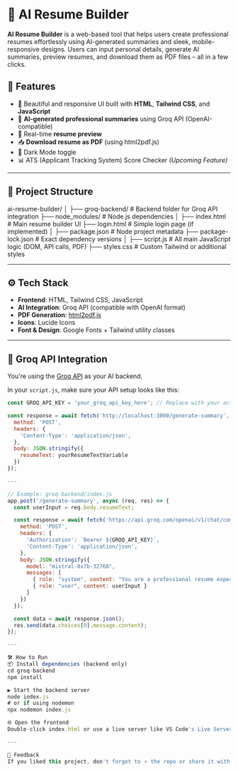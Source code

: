 # 🧠 AI Resume Builder

**AI Resume Builder** is a web-based tool that helps users create professional resumes effortlessly using AI-generated summaries and sleek, mobile-responsive designs. Users can input personal details, generate AI summaries, preview resumes, and download them as PDF files – all in a few clicks.

## 🚀 Features

- 🎨 Beautiful and responsive UI built with **HTML**, **Tailwind CSS**, and **JavaScript**
- 🧠 **AI-generated professional summaries** using Groq API (OpenAI-compatible)
- 📄 Real-time **resume preview**
- 📥 **Download resume as PDF** (using html2pdf.js)
- 🌙 Dark Mode toggle
- 📊 ATS (Applicant Tracking System) Score Checker *(Upcoming Feature)*

---

## 📁 Project Structure

ai-resume-builder/
│
├── groq-backend/ # Backend folder for Groq API integration
├── node_modules/ # Node.js dependencies
│
├── index.html # Main resume builder UI
├── login.html # Simple login page (if implemented)
│
├── package.json # Node project metadata
├── package-lock.json # Exact dependency versions
│
├── script.js # All main JavaScript logic (DOM, API calls, PDF)
├── styles.css # Custom Tailwind or additional styles

---

## ⚙️ Tech Stack

- **Frontend**: HTML, Tailwind CSS, JavaScript
- **AI Integration**: Groq API (compatible with OpenAI format)
- **PDF Generation**: [html2pdf.js](https://github.com/eKoopmans/html2pdf.js)
- **Icons**: Lucide Icons
- **Font & Design**: Google Fonts + Tailwind utility classes

---

## 🧠 Groq API Integration

You're using the [Groq API](https://groq.com/) as your AI backend.

In your `script.js`, make sure your API setup looks like this:

```js
const GROQ_API_KEY = 'your_groq_api_key_here'; // Replace with your actual key

const response = await fetch('http://localhost:3000/generate-summary', {
  method: 'POST',
  headers: {
    'Content-Type': 'application/json',
  },
  body: JSON.stringify({
    resumeText: yourResumeTextVariable
  })
});

---

// Example: groq-backend/index.js
app.post('/generate-summary', async (req, res) => {
  const userInput = req.body.resumeText;

  const response = await fetch('https://api.groq.com/openai/v1/chat/completions', {
    method: 'POST',
    headers: {
      'Authorization': `Bearer ${GROQ_API_KEY}`,
      'Content-Type': 'application/json',
    },
    body: JSON.stringify({
      model: "mixtral-8x7b-32768",
      messages: [
        { role: "system", content: "You are a professional resume expert." },
        { role: "user", content: userInput }
      ]
    })
  });

  const data = await response.json();
  res.send(data.choices[0].message.content);
});

---

🛠 How to Run
📦 Install dependencies (backend only)
cd groq-backend
npm install

▶️ Start the backend server
node index.js
# or if using nodemon
npx nodemon index.js

🌐 Open the frontend
Double-click index.html or use a live server like VS Code's Live Server extension.

---

🌟 Feedback
If you liked this project, don't forget to ⭐ the repo or share it with others!

